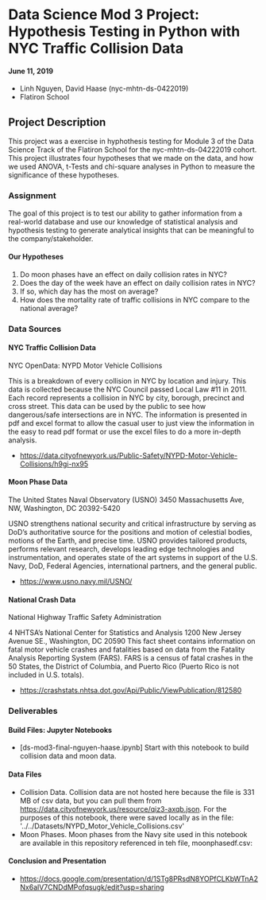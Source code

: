 # Data Science Mod 3 Project:  Hypothesis Testing in Python with NYC Traffic Collision Data
#### June 11, 2019
* Linh Nguyen, David Haase (nyc-mhtn-ds-0422019)
* Flatiron School

## Project Description
This project was a exercise in hyphothesis testing for Module 3 of the Data Science Track of the Flatiron School for the nyc-mhtn-ds-04222019 cohort.  This project illustrates four hypotheses that we made on the data, and how we used ANOVA, t-Tests and chi-square analyses in Python to measure the significance of these hypotheses. 

### Assignment
The goal of this project is to test our ability to gather information from a real-world database and use our knowledge of statistical analysis and hypothesis testing to generate analytical insights that can be meaningful to the company/stakeholder.

#### Our Hypotheses
1. Do moon phases have an effect on daily collision rates in NYC?
1. Does the day of the week have an effect on daily collision rates in NYC?
1. If so, which day has the most on average?
1. How does the mortality rate of traffic collisions in NYC compare to the national average?

### Data Sources
#### NYC Traffic Collision Data
NYC OpenData: NYPD Motor Vehicle Collisions

This is a breakdown of every collision in NYC by location and injury. This data is collected because the NYC Council passed Local Law #11 in 2011. Each record represents a collision in NYC by city, borough, precinct and cross street. This data can be used by the public to see how dangerous/safe intersections are in NYC. The information is presented in pdf and excel format to allow the casual user to just view the information in the easy to read pdf format or use the excel files to do a more in-depth analysis.

* https://data.cityofnewyork.us/Public-Safety/NYPD-Motor-Vehicle-Collisions/h9gi-nx95

#### Moon Phase Data
The United States Naval Observatory (USNO)
3450 Massachusetts Ave, NW, Washington, DC 20392-5420

USNO strengthens national security and critical infrastructure by serving as DoD’s authoritative source for the positions and motion of celestial bodies, motions of the Earth, and precise time. USNO provides tailored products, performs relevant research, develops leading edge technologies and instrumentation, and operates state of the art systems in support of the U.S. Navy, DoD, Federal Agencies, international partners, and the general public.
* https://www.usno.navy.mil/USNO/

#### National Crash Data
National Highway Traffic Safety Administration

4 NHTSA’s National Center for Statistics and Analysis
1200 New Jersey Avenue SE., Washington, DC 20590
This fact sheet contains information on fatal motor vehicle crashes and fatalities based on data from the Fatality Analysis Reporting System (FARS). FARS is a census of fatal crashes in the 50 States, the District of Columbia, and Puerto Rico (Puerto Rico is not included in U.S. totals). 
* https://crashstats.nhtsa.dot.gov/Api/Public/ViewPublication/812580 

### Deliverables
#### Build Files:  Jupyter Notebooks
* [ds-mod3-final-nguyen-haase.ipynb] Start with this notebook to build collision data and moon data.

#### Data Files
* Collision Data. Collision data are not hosted here because the file is 331 MB of csv data, but you can pull them from https://data.cityofnewyork.us/resource/qiz3-axqb.json.  For the purposes of this notebook, there were saved locally as in the file: '../../Datasets/NYPD_Motor_Vehicle_Collisions.csv' 
* Moon Phases.  Moon phases from the Navy site used in this notebook are available in this repository referenced in teh file, moonphasedf.csv:

#### Conclusion and Presentation
* https://docs.google.com/presentation/d/1STg8PRsdN8YOPfCLKbWTnA2Nx6alV7CNDdMPofqsugk/edit?usp=sharing
